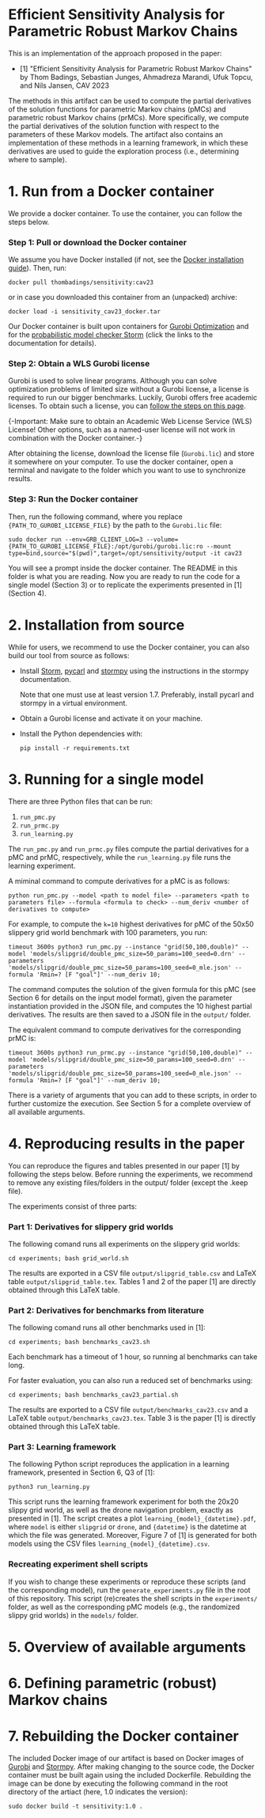 # Efficient Sensitivity Analysis for Parametric Robust Markov Chains

This is an implementation of the approach proposed in the paper:

- [1] "Efficient Sensitivity Analysis for Parametric Robust Markov Chains" by Thom Badings, Sebastian Junges, Ahmadreza Marandi, Ufuk Topcu, and Nils Jansen, CAV 2023

The methods in this artifact can be used to compute the partial derivatives of the solution functions for parametric Markov chains (pMCs) and parametric robust Markov chains (prMCs).
More specifically, we compute the partial derivatives of the solution function with respect to the parameters of these Markov models.
The artifact also contains an implementation of these methods in a learning framework, in which these derivatives are used to guide the exploration process (i.e., determining where to sample).

# 1. Run from a Docker container

We provide a docker container. To use the container, you can follow the steps below.

### Step 1: Pull or download the Docker container
We assume you have Docker installed (if not, see the [Docker installation guide](https://docs.docker.com/get-docker/)). Then, run:

```
docker pull thombadings/sensitivity:cav23
```

or in case you downloaded this container from an (unpacked) archive:

```
docker load -i sensitivity_cav23_docker.tar
```

Our Docker container is built upon containers for [Gurobi Optimization](https://hub.docker.com/r/gurobi/optimizer) and for the [probabilistic model checker Storm](https://www.stormchecker.org/documentation/obtain-storm/docker.html) (click the links to the documentation for details).

### Step 2: Obtain a WLS Gurobi license
Gurobi is used to solve linear programs. Although you can solve optimization problems of limited size without a Gurobi license, a license is required to run our bigger benchmarks. Luckily, Gurobi offers free academic licenses. To obtain such a license, you can [follow the steps on this page](https://www.gurobi.com/features/academic-wls-license/). 

{-Important: Make sure to obtain an Academic Web License Service (WLS) License! Other options, such as a named-user license will not work in combination with the Docker container.-}

After obtaining the license, download the license file (`Gurobi.lic`) and store it somewhere on your computer. To use the docker container, open a terminal and navigate to the folder which you want to use to synchronize results.

### Step 3: Run the Docker container
Then, run the following command, where you replace `{PATH_TO_GUROBI_LICENSE_FILE}` by the path to the `Gurobi.lic` file:

```
sudo docker run --env=GRB_CLIENT_LOG=3 --volume={PATH_TO_GUROBI_LICENSE_FILE}:/opt/gurobi/gurobi.lic:ro --mount type=bind,source="$(pwd)",target=/opt/sensitivity/output -it cav23
```

You will see a prompt inside the docker container. The README in this folder is what you are reading. Now you are ready to run the code for a single model (Section 3) or to replicate the experiments presented in [1] (Section 4).

# 2. Installation from source

While for users, we recommend to use the Docker container, you can also build our tool from source as follows:

- Install [Storm](https://www.stormchecker.org/documentation/obtain-storm/build.html), [pycarl](https://moves-rwth.github.io/pycarl/installation.html#installation-steps) and [stormpy](https://moves-rwth.github.io/stormpy/installation.html#installation-steps) using the instructions in the stormpy documentation.

  Note that one must use at least version 1.7.
  Preferably, install pycarl and stormpy in a virtual environment.

- Obtain a Gurobi license and activate it on your machine.

- Install the Python dependencies with:

  `pip install -r requirements.txt`

# 3. Running for a single model

There are three Python files that can be run:

1. `run_pmc.py`
2. `run_prmc.py`
3. `run_learning.py`

The `run_pmc.py` and `run_prmc.py` files compute the partial derivatives for a pMC and prMC, respectively, while the `run_learning.py` file runs the learning experiment.

A miminal command to compute derivatives for a pMC is as follows:

```
python run_pmc.py --model <path to model file> --parameters <path to parameters file> --formula <formula to check> --num_deriv <number of derivatives to compute>
```

For example, to compute the `k=10` highest derivatives for pMC of the 50x50 slippery grid world benchmark with 100 parameters, you run:

```
timeout 3600s python3 run_pmc.py --instance "grid(50,100,double)" --model 'models/slipgrid/double_pmc_size=50_params=100_seed=0.drn' --parameters 'models/slipgrid/double_pmc_size=50_params=100_seed=0_mle.json' --formula 'Rmin=? [F "goal"]' --num_deriv 10;
```

The command computes the solution of the given formula for this pMC (see Section 6 for details on the input model format), given the parameter instantiation provided in the JSON file, and computes the 10 highest partial derivatives.
The results are then saved to a JSON file in the `output/` folder.

The equivalent command to compute derivatives for the corresponding prMC is:

```
timeout 3600s python3 run_prmc.py --instance "grid(50,100,double)" --model 'models/slipgrid/double_pmc_size=50_params=100_seed=0.drn' --parameters 'models/slipgrid/double_pmc_size=50_params=100_seed=0_mle.json' --formula 'Rmin=? [F "goal"]' --num_deriv 10;
```

There is a variety of arguments that you can add to these scripts, in order to further customize the execution. See Section 5 for a complete overview of all available arguments.

# 4. Reproducing results in the paper

You can reproduce the figures and tables presented in our paper [1] by following the steps below.
Before running the experiments, we recommend to remove any existing files/folders in the output/ folder (except the .keep file).

The experiments consist of three parts:

### Part 1: Derivatives for slippery grid worlds
The following comand runs all experiments on the slippery grid worlds:

```
cd experiments; bash grid_world.sh
```

The results are exported in a CSV file `output/slipgrid_table.csv` and LaTeX table `output/slipgrid_table.tex`.
Tables 1 and 2 of the paper [1] are directly obtained through this LaTeX table.

### Part 2: Derivatives for benchmarks from literature
The following comand runs all other benchmarks used in [1]:

```
cd experiments; bash benchmarks_cav23.sh
```

Each benchmark has a timeout of 1 hour, so running al benchmarks can take long.

For faster evaluation, you can also run a reduced set of benchmarks using:

```
cd experiments; bash benchmarks_cav23_partial.sh
```

The results are exported to a CSV file `output/benchmarks_cav23.csv` and a LaTeX table `output/benchmarks_cav23.tex`.
Table 3 is the paper [1] is directly obtained through this LaTeX table.

### Part 3: Learning framework
The following Python script reproduces the application in a learning framework, presented in Section 6, Q3 of [1]:

```
python3 run_learning.py
```

This script runs the learning framework experiment for both the 20x20 slippy grid world, as well as the drone navigation problem, exactly as presented in [1].
The script creates a plot `learning_{model}_{datetime}.pdf`, where `model` is either `slipgrid` or `drone`, and `{datetime}` is the datetime at which the file was generated.
Moreover, Figure 7 of [1] is generated for both models using the CSV files `learning_{model}_{datetime}.csv`.

### Recreating experiment shell scripts
If you wish to change these experiments or reproduce these scripts (and the corresponding model), run the `generate_experiments.py` file in the root of this repository.
This script (re)creates the shell scripts in the `experiments/` folder, as well as the corresponding pMC models (e.g., the randomized slippy grid worlds) in the `models/` folder.

# 5. Overview of available arguments

# 6. Defining parametric (robust) Markov chains

# 7. Rebuilding the Docker container

The included Docker image of our artifact is based on Docker images of [Gurobi](https://hub.docker.com/r/gurobi/optimizer) and [Stormpy](https://www.stormchecker.org/documentation/obtain-storm/docker.html). After making changing to the source code, the Docker container must be built again using the included Dockerfile. Rebuilding the image can be done by executing the following command in the root directory of the artiact (here, 1.0 indicates the version):

```
sudo docker build -t sensitivity:1.0 .
```
